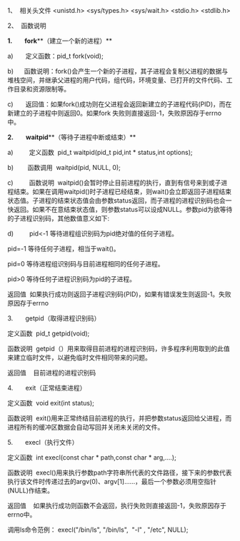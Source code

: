 1、  相关头文件 <unistd.h> <sys/types.h> <sys/wait.h> <stdio.h> <stdlib.h>

2、  函数说明

**1.**       **fork****（建立一个新的进程）**

a)       定义函数：pid_t fork(void);

b)      函数说明：fork()会产生一个新的子进程，其子进程会复制父进程的数据与堆栈空间，并继承父进程的用户代码，组代码，环境变量、已打开的文件代码、工作目录和资源限制等。

c)       返回值：如果fork()成功则在父进程会返回新建立的子进程代码(PID)，而在新建立的子进程中则返回0。如果fork 失败则直接返回-1，失败原因存于errno中。

**2.**       **waitpid****（等待子进程中断或结束）**

a)         定义函数  pid_t waitpid(pid_t pid,int * status,int options);

b)        函数调用  waitpid(pid, NULL, 0);

c)         函数说明  waitpid()会暂时停止目前进程的执行，直到有信号来到或子进程结束。如果在调用waitpid()时子进程已经结束，则wait()会立即返回子进程结束状态值。子进程的结束状态值会由参数status返回，而子进程的进程识别码也会一快返回。如果不在意结束状态值，则参数status可以设成NULL。参数pid为欲等待的子进程识别码，其他数值意义如下:

d)         pid<-1 等待进程组识别码为pid绝对值的任何子进程。

pid=-1 等待任何子进程，相当于wait()。

pid=0 等待进程组识别码与目前进程相同的任何子进程。

pid>0 等待任何子进程识别码为pid的子进程。

返回值  如果执行成功则返回子进程识别码(PID)，如果有错误发生则返回-1。失败原因存于errno

3.       getpid（取得进程识别码） 

定义函数  pid_t getpid(void);

函数说明  getpid（）用来取得目前进程的进程识别码，许多程序利用取到的此值来建立临时文件，以避免临时文件相同带来的问题。

返回值    目前进程的进程识别码

4.       exit（正常结束进程） 

定义函数  void exit(int status);

函数说明  exit()用来正常终结目前进程的执行，并把参数status返回给父进程，而进程所有的缓冲区数据会自动写回并关闭未关闭的文件。

5.       execl（执行文件）

定义函数  int execl(const char * path,const char * arg,....);

函数说明  execl()用来执行参数path字符串所代表的文件路径，接下来的参数代表执行该文件时传递过去的argv(0)、argv[1]……，最后一个参数必须用空指针(NULL)作结束。

返回值    如果执行成功则函数不会返回，执行失败则直接返回-1，失败原因存于errno中。

调用ls命令范例： execl("/bin/ls", "/bin/ls",  "-l" , "/etc", NULL);